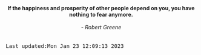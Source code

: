 
<div align="center"><b><span>If the happiness and prosperity of other people depend on you, you have nothing to fear anymore.</span></b><br><br><i> - Robert Greene</i></div>
<br><br><kbd>Last updated:Mon Jan 23 12:09:13 2023</kbd>